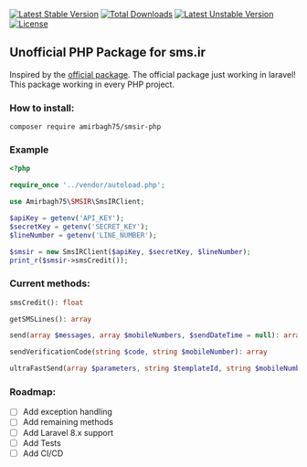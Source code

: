 [![Latest Stable Version](https://poser.pugx.org/amirbagh75/smsir-php/v)](//packagist.org/packages/amirbagh75/smsir-php) [![Total Downloads](https://poser.pugx.org/amirbagh75/smsir-php/downloads)](//packagist.org/packages/amirbagh75/smsir-php) [![Latest Unstable Version](https://poser.pugx.org/amirbagh75/smsir-php/v/unstable)](//packagist.org/packages/amirbagh75/smsir-php) [![License](https://poser.pugx.org/amirbagh75/smsir-php/license)](//packagist.org/packages/amirbagh75/smsir-php)
## Unofficial PHP Package for sms.ir
Inspired by the [official package](https://github.com/IPeCompany/SmsirLaravel). The official package just working in laravel! This package working in every PHP project.

### How to install:
```
composer require amirbagh75/smsir-php
```

### Example
```php
<?php

require_once '../vendor/autoload.php';

use Amirbagh75\SMSIR\SmsIRClient;

$apiKey = getenv('API_KEY');
$secretKey = getenv('SECRET_KEY');
$lineNumber = getenv('LINE_NUMBER');

$smsir = new SmsIRClient($apiKey, $secretKey, $lineNumber);
print_r($smsir->smsCredit());
```

### Current methods:

```php
smsCredit(): float

getSMSLines(): array

send(array $messages, array $mobileNumbers, $sendDateTime = null): array

sendVerificationCode(string $code, string $mobileNumber): array

ultraFastSend(array $parameters, string $templateId, string $mobileNumber): array 
```
### Roadmap:

- [ ] Add exception handling
- [ ] Add remaining methods
- [ ] Add Laravel 8.x support
- [ ] Add Tests
- [ ] Add CI/CD
